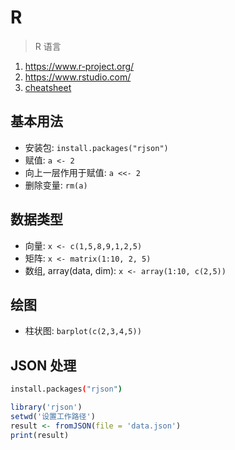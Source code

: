 # R

> R 语言

1. <https://www.r-project.org/>
2. <https://www.rstudio.com/>
3. [cheatsheet](https://www.rstudio.com/resources/cheatsheets/)

## 基本用法

- 安装包: `install.packages("rjson")`
- 赋值: `a <- 2`
- 向上一层作用于赋值: `a <<- 2`
- 删除变量: `rm(a)`

## 数据类型

- 向量: `x <- c(1,5,8,9,1,2,5)`
- 矩阵: `x <- matrix(1:10, 2, 5)`
- 数组, array(data, dim): `x <- array(1:10, c(2,5))`

## 绘图

- 柱状图: `barplot(c(2,3,4,5))`

## JSON 处理

```bash
install.packages("rjson")
```

```r
library('rjson')
setwd('设置工作路径')
result <- fromJSON(file = 'data.json')
print(result)
```
